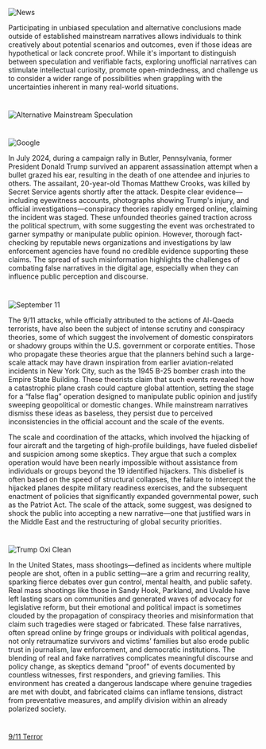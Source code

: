 ![News](https://github.com/user-attachments/assets/5c910935-f639-4b54-bc72-d193d2573ef2)

Participating in unbiased speculation and alternative conclusions made outside of established mainstream narratives allows individuals to think creatively about potential scenarios and outcomes, even if those ideas are hypothetical or lack concrete proof. While it's important to distinguish between speculation and verifiable facts, exploring unofficial narratives can stimulate intellectual curiosity, promote open-mindedness, and challenge us to consider a wider range of possibilities when grappling with the uncertainties inherent in many real-world situations.

#
![Alternative Mainstream Speculation](https://github.com/user-attachments/assets/7a956a65-c2be-44f4-a2d7-b373a0030b2a)
#

![Google](https://github.com/user-attachments/assets/d7e0f306-852d-4966-8a20-dd39c2ab6274)

In July 2024, during a campaign rally in Butler, Pennsylvania, former President Donald Trump survived an apparent assassination attempt when a bullet grazed his ear, resulting in the death of one attendee and injuries to others. The assailant, 20-year-old Thomas Matthew Crooks, was killed by Secret Service agents shortly after the attack. Despite clear evidence—including eyewitness accounts, photographs showing Trump's injury, and official investigations—conspiracy theories rapidly emerged online, claiming the incident was staged. These unfounded theories gained traction across the political spectrum, with some suggesting the event was orchestrated to garner sympathy or manipulate public opinion. However, thorough fact-checking by reputable news organizations and investigations by law enforcement agencies have found no credible evidence supporting these claims. The spread of such misinformation highlights the challenges of combating false narratives in the digital age, especially when they can influence public perception and discourse.

#

![September 11](https://github.com/user-attachments/assets/fb93f307-a039-45e3-a18b-7f40358566ea)

The 9/11 attacks, while officially attributed to the actions of Al-Qaeda terrorists, have also been the subject of intense scrutiny and conspiracy theories, some of which suggest the involvement of domestic conspirators or shadowy groups within the U.S. government or corporate entities. Those who propagate these theories argue that the planners behind such a large-scale attack may have drawn inspiration from earlier aviation-related incidents in New York City, such as the 1945 B-25 bomber crash into the Empire State Building. These theorists claim that such events revealed how a catastrophic plane crash could capture global attention, setting the stage for a “false flag” operation designed to manipulate public opinion and justify sweeping geopolitical or domestic changes. While mainstream narratives dismiss these ideas as baseless, they persist due to perceived inconsistencies in the official account and the scale of the events.

The scale and coordination of the attacks, which involved the hijacking of four aircraft and the targeting of high-profile buildings, have fueled disbelief and suspicion among some skeptics. They argue that such a complex operation would have been nearly impossible without assistance from individuals or groups beyond the 19 identified hijackers. This disbelief is often based on the speed of structural collapses, the failure to intercept the hijacked planes despite military readiness exercises, and the subsequent enactment of policies that significantly expanded governmental power, such as the Patriot Act. The scale of the attack, some suggest, was designed to shock the public into accepting a new narrative—one that justified wars in the Middle East and the restructuring of global security priorities.

#

![Trump Oxi Clean](https://github.com/user-attachments/assets/2c7db5f9-9975-4e6f-b7ba-a82412fa159c)

In the United States, mass shootings—defined as incidents where multiple people are shot, often in a public setting—are a grim and recurring reality, sparking fierce debates over gun control, mental health, and public safety. Real mass shootings like those in Sandy Hook, Parkland, and Uvalde have left lasting scars on communities and generated waves of advocacy for legislative reform, but their emotional and political impact is sometimes clouded by the propagation of conspiracy theories and misinformation that claim such tragedies were staged or fabricated. These false narratives, often spread online by fringe groups or individuals with political agendas, not only retraumatize survivors and victims’ families but also erode public trust in journalism, law enforcement, and democratic institutions. The blending of real and fake narratives complicates meaningful discourse and policy change, as skeptics demand "proof" of events documented by countless witnesses, first responders, and grieving families. This environment has created a dangerous landscape where genuine tragedies are met with doubt, and fabricated claims can inflame tensions, distract from preventative measures, and amplify division within an already polarized society.

#

[9/11 Terror](https://chatgpt.com/g/g-6751ccb0f6a881919f1917be05de6cee-9-11-terror)
